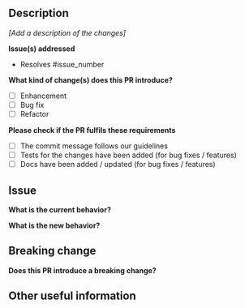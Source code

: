 ## Description

_[Add a description of the changes]_

**Issue(s) addressed**

- Resolves #issue_number

**What kind of change(s) does this PR introduce?**

- [ ] Enhancement
- [ ] Bug fix
- [ ] Refactor

**Please check if the PR fulfils these requirements**

- [ ] The commit message follows our guidelines
- [ ] Tests for the changes have been added (for bug fixes / features)
- [ ] Docs have been added / updated (for bug fixes / features)

## Issue

**What is the current behavior?**

**What is the new behavior?**

## Breaking change

**Does this PR introduce a breaking change?**

## Other useful information
